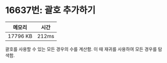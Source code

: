 # 16637번: 괄호 추가하기

| 메모리 | 시간 |
| --- | --- |
| 17796 KB | 212ms |

괄호를 사용할 수 있는 모든 경우의 수를 계산함. 이 때 재귀를 사용하여 모든 경우를 탐색함.